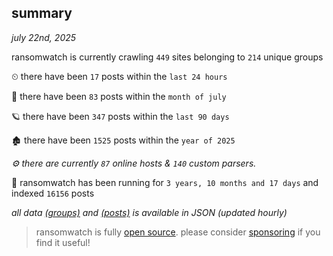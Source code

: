 
## summary
_july 22nd, 2025_

ransomwatch is currently crawling `449` sites belonging to `214` unique groups

⏲ there have been `17` posts within the `last 24 hours`

🦈 there have been `83` posts within the `month of july`

🪐 there have been `347` posts within the `last 90 days`

🏚 there have been `1525` posts within the `year of 2025`

_⚙️ there are currently `87` online hosts & `140` custom parsers._

🦕 ransomwatch has been running for `3 years, 10 months and 17 days` and indexed `16156` posts

_all data  [(groups)](http://ransomwhat.telemetry.ltd/groups) and [(posts)](http://ransomwhat.telemetry.ltd/posts) is available in JSON (updated hourly)_

> ransomwatch is fully [open source](https://github.com/joshhighet/ransomwatch#ransomwatch--). please consider [sponsoring](https://github.com/sponsors/joshhighet) if you find it useful!
